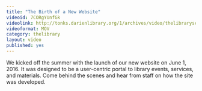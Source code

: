 ```yaml
---
title: "The Birth of a New Website"
videoid: 7CORgYUnfGk
videolink: http://tonks.darienlibrary.org/1/archives/video/thelibraryseries/s01e18-new_website.mov
videoformat: MOV
category: thelibrary
layout: video
published: yes
---
```


We kicked off the summer with the launch of our new website on June 1, 2016.  It was designed to be a user-centric portal to library events, services, and materials. Come behind the scenes and hear from staff on how the site was developed. 